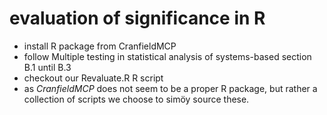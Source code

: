 # evaluation of significance in R

- install R package from CranfieldMCP
- follow Multiple testing in statistical analysis of systems-based section B.1 until B.3
- checkout our Revaluate.R R script
- as *CranfieldMCP* does not seem to be a proper R package, but rather a collection of scripts we choose to simöy source these.
